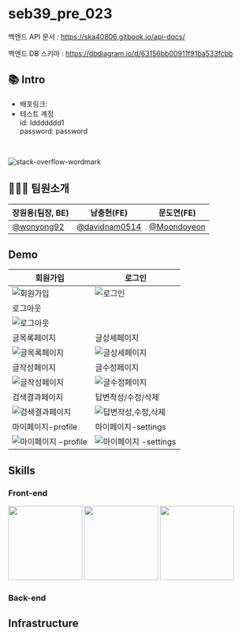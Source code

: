 # seb39_pre_023
백엔드 API 문서 : https://ska40806.gitbook.io/api-docs/

백엔드 DB 스키마 : https://dbdiagram.io/d/63156bb00911f91ba533fcbb

## 📚 Intro
- 배포링크:
- 테스트 계정
<br/>id: Iddddddd1
<br/>password: password
<br/>

![stack-overflow-wordmark](https://user-images.githubusercontent.com/102936206/189313291-02e6b174-2ef8-43a8-a938-56ed440c752c.svg)

## 👨‍👩‍👧‍ 팀원소개
장원용(팀장, BE)|남충현(FE)|문도연(FE)
-|-|-
<a href="https://github.com/wonyong92">@wonyong92</a>|<a href="https://github.com/davidnam0514">@davidnam0514</a>|<a href="https://github.com/Moondoyeon">@Moondoyeon</a>

## Demo
회원가입|로그인|
-|-
![회원가입](https://user-images.githubusercontent.com/102936206/189317749-776cf8ef-80e3-48a5-bbcc-34a7ad13f9a5.png)|![로그인](https://user-images.githubusercontent.com/102936206/189317782-d8365441-1573-4047-8c28-f63b355469fe.png)
로그아웃|
![로그아웃](https://user-images.githubusercontent.com/102936206/189317936-32c99556-dc89-4257-b447-1544a673a384.png)|
글목록페이지|글상세페이지
![글목록페이지](https://user-images.githubusercontent.com/102936206/189318044-b56213c2-e7e7-4bf8-a5e7-78a118a8a7de.png)|![글상세페이지](https://user-images.githubusercontent.com/102936206/189318068-b0685315-ea80-4970-8f4f-6ea8e6987790.png)
글작성페이지|글수정페이지
![글작성페이지](https://user-images.githubusercontent.com/102936206/189318169-9c21738a-4f6d-40d6-960f-a6e5bb6372c1.png)|![글수정페이지](https://user-images.githubusercontent.com/102936206/189318190-385a1b6d-784f-4865-aff0-85db8df565e8.png)
검색결과페이지|답변작성/수정/삭제
![검색결과페이지](https://user-images.githubusercontent.com/102936206/189318287-97ab0e67-010a-4e3f-b6b7-8f5cfd6077ee.png)|![답변작성,수정,삭제](https://user-images.githubusercontent.com/102936206/189318332-05a6d637-11f8-4188-8ecd-8f43f7aa672e.png)
마이페이지-profile|마이페이지-settings
![마이페이지 -profile](https://user-images.githubusercontent.com/102936206/189318442-5caa09fb-de98-40aa-b330-92d85c4ac2ab.png)|![마이페이지 -settings](https://user-images.githubusercontent.com/102936206/189318466-3a764845-8ba6-4261-80e0-cddf5bbaa0f2.png)

## Skills
### Front-end
<img src="https://user-images.githubusercontent.com/52682603/138834243-fb74d81e-e90d-4c6a-8793-05df588f59ab.png" style="width:150px;"></img>
<img src="https://camo.githubusercontent.com/9eb91892d3969439e38151d9985cc1709f2bfd6062c4ff9e3518f355d4457cd6/68747470733a2f2f6e6f7469636f6e2d7374617469632e74616d6d6f6c6f2e636f6d2f6467676763726b78712f696d6167652f75706c6f61642f76313536373734393631342f6e6f7469636f6e2f7a6764617870616966356f6a6564756f6e7967622e706e67" style="width:150px;"></img>
<img src="https://camo.githubusercontent.com/ea2326599fe1ad74f07f5c2dd97ccdbd296e825d0ddf3f9fff2c417260a190fe/68747470733a2f2f6e6f7469636f6e2d7374617469632e74616d6d6f6c6f2e636f6d2f6467676763726b78712f696d6167652f75706c6f61642f76313536383835313531382f6e6f7469636f6e2f6c776a336872397631796f6865696d74776331772e706e67" style="width:150px;"></img>

### Back-end


## Infrastructure

